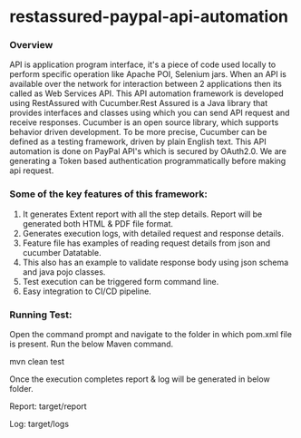 # **restassured-paypal-api-automation**

### **Overview**
API is application program interface, it's a piece of code used locally to perform specific operation like Apache POI, Selenium jars. When an API is available over the network for interaction between 2 applications then its called as Web Services API.
This API automation framework is developed using RestAssured with Cucumber.Rest Assured is a Java library that provides interfaces and classes using which you can send API request and receive responses. Cucumber is an open source library, which supports behavior driven development. 
To be more precise, Cucumber can be defined as a testing framework, driven by plain English text. This API automation is done on PayPal API's which is secured by OAuth2.0. We are generating a Token based authentication programmatically before making api request.


### **Some of the key features of this framework:**
1. It generates Extent report with all the step details. Report will be generated both HTML & PDF file format.
2. Generates execution logs, with detailed request and response details.
3. Feature file has examples of reading request details from json and cucumber Datatable.
4. This also has an example to validate response body using json schema and java pojo classes.
5. Test execution can be triggered form command line.
6. Easy integration to CI/CD pipeline.

### **Running Test:**
Open the command prompt and navigate to the folder in which pom.xml file is present. Run the below Maven command.

mvn clean test

Once the execution completes report & log will be generated in below folder.

Report: target/report

Log: target/logs